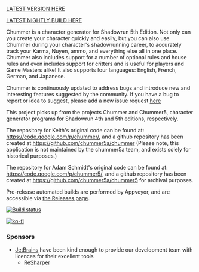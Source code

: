[LATEST VERSION HERE](https://github.com/chummer5a/chummer5a/releases/latest)

[LATEST NIGHTLY BUILD HERE](https://github.com/chummer5a/chummer5a/releases)

Chummer is a character generator for Shadowrun 5th Edition. Not only can you create your character quickly and easily, but you can also use Chummer during your character's shadowrunning career, to accurately track your Karma, Nuyen, ammo, and everything else all in one place. Chummer also includes support for a number of optional rules and house rules and even includes support for critters and is useful for players and Game Masters alike! It also supports four languages: English, French, German, and Japanese.

Chummer is continuously updated to address bugs and introduce new and interesting features suggested by the community. If you have a bug to report or idea to suggest, please add a new issue request [here](https://github.com/chummer5a/chummer5a/issues)

This project picks up from the projects Chummer and Chummer5, character generator programs for Shadowrun 4th and 5th editions, respectively. 

The repository for Keith's original code can be found at: https://code.google.com/p/chummer/, and a github repository has been created at https://github.com/chummer5a/chummer (Please note, this application is not maintained by the chummer5a team, and exists solely for historical purposes.)

The repository for Adam Schmidt's original code can be found at: https://code.google.com/p/chummer5/, and a github repository has been created at https://github.com/chummer5a/chummer5 for archival purposes.

Pre-release automated builds are performed by Appveyor, and are accessible via [the Releases page](https://github.com/chummer5a/chummer5a/releases).

[![Build status](https://ci.appveyor.com/api/projects/status/wf0jbqd5xp05s4hs?svg=true)](https://ci.appveyor.com/project/chummer5a/chummer5a)

[![ko-fi](https://www.ko-fi.com/img/donate_sm.png)](https://ko-fi.com/Z8Z7IP4E)

### Sponsors

* [JetBrains](http://www.jetbrains.com/) have been kind enough to provide our development team with licences for their excellent tools
    * [ReSharper](http://www.jetbrains.com/resharper/)
